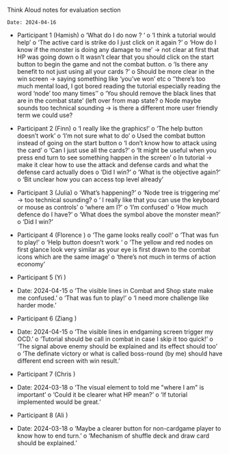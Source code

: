 Think Aloud notes for evaluation section 


	Date: 2024-04-16

-	Participant 1 (Hamish)
o	‘What do I do now ? ‘
o	‘I think a tutorial would help’ 
o	‘The active card is strike do I just click on it again ?’
o	‘How do I know if the monster is doing any damage to me’ -> not clear at first that HP was going down 
o	It wasn’t clear that you should click on the start button to begin the game and not the combat button. 
o	‘Is there any benefit to not just using all your cards ?’ 
o	Should be more clear in the win screen -> saying something like ‘you’ve won’ etc
o	‘’there’s too much mental load, I got bored reading the tutorial especially reading the word ‘node’ too many times’’
o	‘You should remove the black lines that are in the combat state’ (left over from map state? 
o	Node maybe sounds too technical sounding -> is there a different more user friendly term we could use? 


-	Participant 2 (Finn)
o	‘I really like the graphics!’
o	‘The help button doesn’t work’
o	‘I’m not sure what to do’ 
o	Used the combat button instead of going on the start button
o	‘I don’t know how to attack using the card’
o	‘Can I just use all the cards?’
o	‘It might be useful when you press end turn to see something happen in the screen’
o	In tutorial -> make it clear how to use the attack and defense cards and what the defense card actually does
o	‘Did I win?’
o	‘What is the objective again?’ 
o	‘Bit unclear how you can access top level already’



-	Participant 3 (Julia) 
o	‘What’s happening?’
o	‘Node tree is triggering me’ -> too technical sounding? 
o	‘ I really like that you can use the keyboard or mouse as controls’
o	‘where am I?’
o	‘I’m confused’
o	‘How much defence do I have?’
o	‘What does the symbol above the monster mean?’
o	‘Did I win?’


-	Participant 4 (Florence )
o	‘The game looks really cool!’ 
o	‘That was fun to play!’ 
o	‘Help button doesn’t work ‘
o	‘The yellow and red nodes on first glance look very similar as your eye is first drawn to the combat icons which are the same image’ 
o	‘there’s not much in terms of action economy’ 



-	Participant 5 (Yi )
-	Date: 2024-04-15
o	‘The visible lines in Combat and Shop state make me confused.’ 
o	‘That was fun to play!’ 
o	‘I need more challenge like harder mode.’



-	Participant 6 (Ziang )
-	Date: 2024-04-15
o	‘The visible lines in endgaming screen trigger my OCD.’ 
o	‘Tutorial should be call in combat in case I skip it too quick!’ 
o	‘The signal above enemy should be explained and its effect should too’
o	‘The definate victory or what is called boss-round (by me) should have different end screen with win result.’



-	Participant 7 (Chris )
-	Date: 2024-03-18
o	‘The visual element to told me "where I am" is important’ 
o	‘Could it be clearer what HP mean?’ 
o	‘If tutorial implemented would be great.’

-	Participant 8 (Ali )
-	Date: 2024-03-18
o	‘Maybe a clearer button for non-cardgame player to know how to end turn.’ 
o	‘Mechanism of shuffle deck and draw card should be explained.’ 


